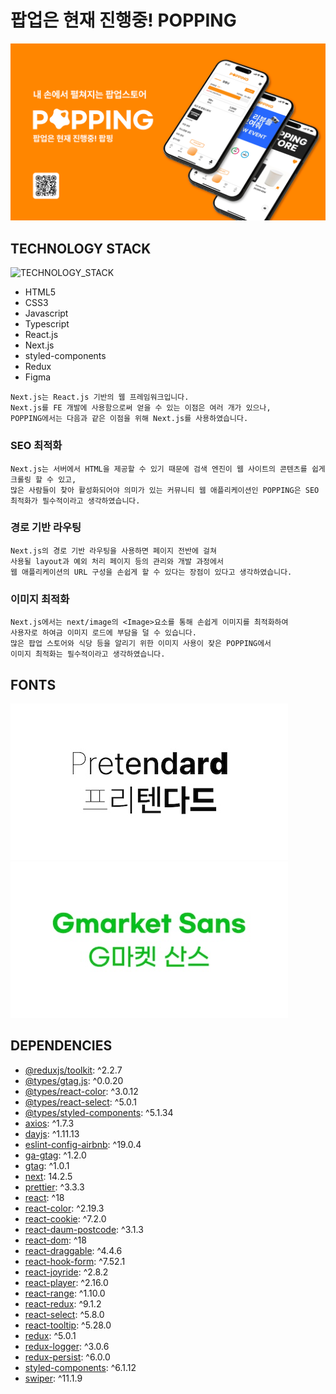 # 팝업은 현재 진행중! POPPING

<!-- 썸네일 -->
![popping thumbnail](https://github.com/popping-official/.github/blob/main/profile/Popping%20Thumbnail.png)

<!-- 기술 스택 -->
## TECHNOLOGY STACK

![TECHNOLOGY_STACK](https://skillicons.dev/icons?i=html,css,js,ts,react,nextjs,styledcomponents,redux,figma)
* HTML5
* CSS3
* Javascript
* Typescript
* React.js
* Next.js
* styled-components
* Redux
* Figma

~~~
Next.js는 React.js 기반의 웹 프레임워크입니다.  
Next.js를 FE 개발에 사용함으로써 얻을 수 있는 이점은 여러 개가 있으나, 
POPPING에서는 다음과 같은 이점을 위해 Next.js를 사용하였습니다.
~~~

### SEO 최적화

~~~
Next.js는 서버에서 HTML을 제공할 수 있기 때문에 검색 엔진이 웹 사이트의 콘텐츠를 쉽게 크롤링 할 수 있고, 
많은 사람들이 찾아 활성화되어야 의미가 있는 커뮤니티 웹 애플리케이션인 POPPING은 SEO 최적화가 필수적이라고 생각하였습니다.
~~~

### 경로 기반 라우팅
~~~
Next.js의 경로 기반 라우팅을 사용하면 페이지 전반에 걸쳐
사용될 layout과 예외 처리 페이지 등의 관리와 개발 과정에서
웹 애플리케이션의 URL 구성을 손쉽게 할 수 있다는 장점이 있다고 생각하였습니다.
~~~

### 이미지 최적화
~~~
Next.js에서는 next/image의 <Image>요소를 통해 손쉽게 이미지를 최적화하여
사용자로 하여금 이미지 로드에 부담을 덜 수 있습니다.
많은 팝업 스토어와 식당 등을 알리기 위한 이미지 사용이 잦은 POPPING에서 
이미지 최적화는 필수적이라고 생각하였습니다.
~~~

<!-- 폰트 -->
## FONTS
<a href="https://cactus.tistory.com/306">![PRETENDARD](https://github.com/popping-official/popping-fe/blob/main/readme/fonts_pretendard.jpg)</a>
<a href="https://corp.gmarket.com/fonts">![GMARKETSANS](https://github.com/popping-official/popping-fe/blob/main/readme/fonts_gmarketsans.jpg)</a>

<!-- 라이브러리 -->
## DEPENDENCIES
* <a href="https://www.npmjs.com/package/@reduxjs/toolkit">@reduxjs/toolkit</a>: ^2.2.7
* <a href="https://www.npmjs.com/package/@types/gtag.js">@types/gtag.js</a>: ^0.0.20
* <a href="https://www.npmjs.com/package/@types/react-color">@types/react-color</a>: ^3.0.12
* <a href="https://www.npmjs.com/package/@types/react-select">@types/react-select</a>: ^5.0.1
* <a href="https://www.npmjs.com/package/@types/styled-components">@types/styled-components</a>: ^5.1.34
* <a href="https://www.npmjs.com/package/axios">axios</a>: ^1.7.3
* <a href="https://www.npmjs.com/package/dayjs">dayjs</a>: ^1.11.13
* <a href="https://www.npmjs.com/package/eslint-config-airbnb">eslint-config-airbnb</a>: ^19.0.4
* <a href="https://www.npmjs.com/package/ga-gtag">ga-gtag</a>: ^1.2.0
* <a href="https://www.npmjs.com/package/gtag">gtag</a>: ^1.0.1
* <a href="https://www.npmjs.com/package/next">next</a>: 14.2.5
* <a href="https://www.npmjs.com/package/prettier">prettier</a>: ^3.3.3
* <a href="https://www.npmjs.com/package/react">react</a>: ^18
* <a href="https://www.npmjs.com/package/react-color">react-color</a>: ^2.19.3
* <a href="https://www.npmjs.com/package/react-cookie">react-cookie</a>: ^7.2.0
* <a href="https://www.npmjs.com/package/react-daum-postcode">react-daum-postcode</a>: ^3.1.3
* <a href="https://www.npmjs.com/package/react-dom">react-dom</a>: ^18
* <a href="https://www.npmjs.com/package/react-draggable">react-draggable</a>: ^4.4.6
* <a href="https://www.npmjs.com/package/react-hook-form">react-hook-form</a>: ^7.52.1
* <a href="https://www.npmjs.com/package/react-joyride">react-joyride</a>: ^2.8.2
* <a href="https://www.npmjs.com/package/react-player">react-player</a>: ^2.16.0
* <a href="https://www.npmjs.com/package/react-range">react-range</a>: ^1.10.0
* <a href="https://www.npmjs.com/package/react-redux">react-redux</a>: ^9.1.2
* <a href="https://www.npmjs.com/package/react-select">react-select</a>: ^5.8.0
* <a href="https://www.npmjs.com/package/react-tooltip">react-tooltip</a>: ^5.28.0
* <a href="https://www.npmjs.com/package/redux">redux</a>: ^5.0.1
* <a href="https://www.npmjs.com/package/redux-logger">redux-logger</a>: ^3.0.6
* <a href="https://www.npmjs.com/package/redux-persist">redux-persist</a>: ^6.0.0
* <a href="https://www.npmjs.com/package/styled-components">styled-components</a>: ^6.1.12
* <a href="https://www.npmjs.com/package/swiper">swiper</a>: ^11.1.9